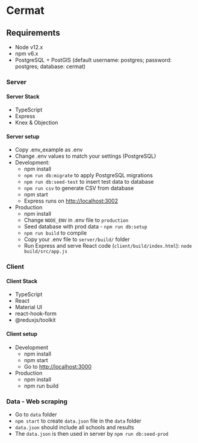 # Cermat

## Requirements

* Node v12.x
* npm v6.x
* PostgreSQL + PostGIS (default username: postgres; password: postgres; database: cermat)

### Server

#### Server Stack

* TypeScript
* Express
* Knex & Objection

#### Server setup

* Copy .env_example as .env
* Change .env values to match your settings (PostgreSQL)
* Development:
  * npm install
  * `npm run db:migrate` to apply PostgreSQL migrations
  * `npm run db:seed-test` to insert test data to database
  * `npm run csv` to generate CSV from database
  * npm start
  * Express runs on <http://localhost:3002>
* Production
  * npm install
  * Change `NODE_ENV` in .env file to `production`
  * Seed database with prod data - `npm run db:setup`
  * `npm run build` to compile
  * Copy your .env file to `server/build/` folder
  * Run Express and serve React code (`client/build/index.html`): `node build/src/app.js`

### Client

#### Client Stack

* TypeScript
* React
* Material UI
* react-hook-form
* @reduxjs/toolkit

#### Client setup

* Development
  * npm install
  * npm start
  * Go to <http://localhost:3000>
* Production
  * npm install
  * npm run build

### Data - Web scraping

* Go to `data` folder
* `npm start` to create `data.json` file in the `data` folder
* `data.json` should include all schools and results
* The `data.json` is then used in server by `npm run db:seed-prod`
